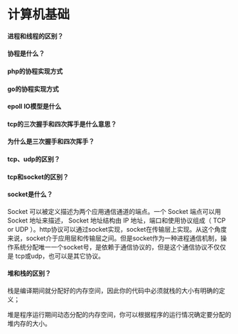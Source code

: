# 计算机基础

#### 进程和线程的区别？


#### 协程是什么？


#### php的协程实现方式


#### go的协程实现方式


#### epoll IO模型是什么


#### tcp的三次握手和四次挥手是什么意思？


#### 为什么是三次握手和四次挥手？

#### tcp、udp的区别？

#### tcp和socket的区别？

#### socket是什么？
Socket 可以被定义描述为两个应用通信通道的端点。一个 Socket 端点可以用 Socket 地址来描述， Socket 地址结构由 IP 地址，端口和使用协议组成（ TCP or UDP ）。http协议可以通过socket实现，socket在传输层上实现。从这个角度来说，socket介于应用层和传输层之间。但是socket作为一种进程通信机制，操作系统分配唯一一个socket号，是依赖于通信协议的，但是这个通信协议不仅仅是 tcp或udp，也可以是其它协议。

#### 堆和栈的区别？

栈是编译期间就分配好的内存空间，因此你的代码中必须就栈的大小有明确的定义；

堆是程序运行期间动态分配的内存空间，你可以根据程序的运行情况确定要分配的堆内存的大小。
